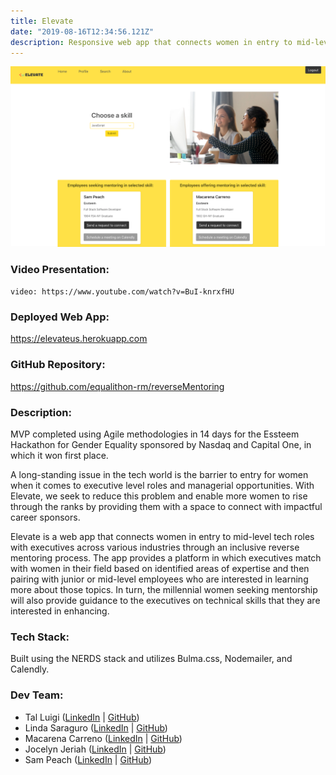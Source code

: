 ```yaml
---
title: Elevate
date: "2019-08-16T12:34:56.121Z"
description: Responsive web app that connects women in entry to mid-level tech roles with executives across various industries through inclusive reverse mentoring.
---
```


![Elevate Screenshot](./elevate.png)

### Video Presentation:

`video: https://www.youtube.com/watch?v=BuI-knrxfHU`

### Deployed Web App:

https://elevateus.herokuapp.com

### GitHub Repository:

https://github.com/equalithon-rm/reverseMentoring

### Description:

MVP completed using Agile methodologies in 14 days for the Essteem Hackathon for Gender Equality sponsored by Nasdaq and Capital One, in which it won first place.

A long-standing issue in the tech world is the barrier to entry for women when it comes to executive level roles and managerial opportunities. With Elevate, we seek to reduce this problem and enable more women to rise through the ranks by providing them with a space to connect with impactful career sponsors.

Elevate is a web app that connects women in entry to mid-level tech roles with executives across various industries through an inclusive reverse mentoring process. The app provides a platform in which executives match with women in their field based on identified areas of expertise and then pairing with junior or mid-level employees who are interested in learning more about those topics. In turn, the millennial women seeking mentorship will also provide guidance to the executives on technical skills that they are interested in enhancing.

### Tech Stack:

Built using the NERDS stack and utilizes Bulma.css, Nodemailer, and Calendly.

### Dev Team:

- Tal Luigi ([LinkedIn](https://www.linkedin.com/in/talluigi) | [GitHub](https://github.com/luigilegion))
- Linda Saraguro ([LinkedIn](https://www.linkedin.com/in/linda-saraguro-123524122) | [GitHub](https://github.com/saragurol))
- Macarena Carreno ([LinkedIn](https://www.linkedin.com/in/mcarrenog) | [GitHub](https://github.com/macarenacarreno))
- Jocelyn Jeriah ([LinkedIn](https://www.linkedin.com/in/jocelynjeriah) | [GitHub](https://github.com/luminousbeam))
- Sam Peach ([LinkedIn](https://www.linkedin.com/in/sam-peach) | [GitHub](https://github.com/sam-peach))
